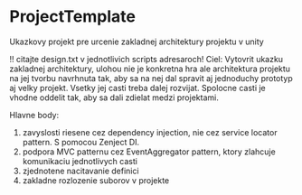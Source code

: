 # ProjectTemplate

Ukazkovy projekt pre urcenie zakladnej architektury projektu v unity

!! citajte design.txt v jednotlivich scripts adresaroch!
Ciel:
Vytovrit ukazku zakladnej architektury, ulohou nie je konkretna hra ale architektura projektu na jej tvorbu navrhnuta tak,
aby sa na nej dal spravit aj jednoduchy prototyp aj velky projekt. Vsetky jej casti treba dalej rozvijat.
Spolocne casti je vhodne oddelit tak, aby sa dali zdielat medzi projektami.

Hlavne body:

1. zavyslosti riesene cez dependency injection, nie cez service locator pattern. S pomocou Zenject DI.
2. podpora MVC patternu cez EventAggregator pattern, ktory zlahcuje komunikaciu jednotlivych casti
3. zjednotene nacitavanie definici
4. zakladne rozlozenie suborov v projekte
